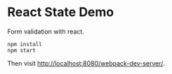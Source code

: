 React State Demo
======================

Form validation with react.

```
npm install
npm start
```

Then visit <http://localhost:8080/webpack-dev-server/>.